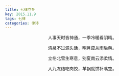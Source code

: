 ```yaml
---
title: 七律立冬
key: 2015.11.9
tags: 七律
categories: 律诗
---
```


<p align="center">人事天时皆神通，一季冷暖看阴晴。
</p>
<p align="center">清泉不过源头话，明月应从雨后萌。
</p>
<p align="center">立冬北雪生寒意，别夏南云添柔情。
</p>
<p align="center">入九冻结吃肉饺，羊锅就饼补嘴空。
</p>
